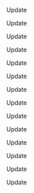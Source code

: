 Update

Update

Update

Update

Update

Update

Update

Update

Update

Update

Update

Update

Update

Update

